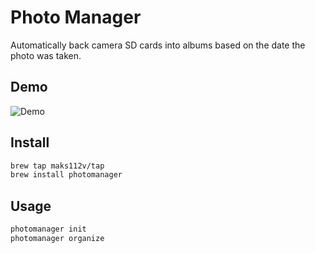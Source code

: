# Photo Manager

Automatically back camera SD cards into albums based on the date the photo was taken.

## Demo

![Demo](https://media.cleanshot.cloud/media/21998/BxgZUJiMyMAqou1Z9P2xM3U5fj9LuGn4s3Otz3lm.gif?Expires=1710058188&Signature=CsDTz85iiU9yw8fscHuBJ5uPV2kZZRLP6-zY23SLsF2LBPn2dC1eaoyfrfk-mPQ4AKwtH~UjFvbAdNVSyhk2GQcJb1jaxT~wvV8kI7G2W1E5b67cMlZ9J1asgtxJp2VI~SP7jcU3rcb88-RUkNQs2hReRkNVyQagMWsCITof1cJYERkX83k3Aidwz3GK-sSKiOr~Z7~Zkp6sKHopgpom1mgKweD4jGesJgPrV8oWV3fO8aWRe0-OSM2U~zav3Jp-u5yH~MDNzy4VjSVoyrU1Ni~rYujMtHgWMM3oVjE7jVMAsV8iRjXUfxQ880covx5U6DC9d00BLsx0BG0rU8AVIg__&Key-Pair-Id=K269JMAT9ZF4GZ)

## Install

```bash
brew tap maks112v/tap
brew install photomanager
```

## Usage

```bash
photomanager init
photomanager organize
```
